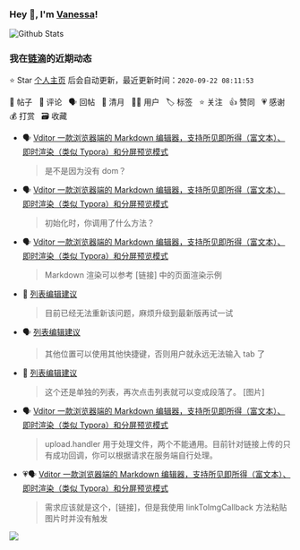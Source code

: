 ### Hey 👋, I'm [Vanessa](http://vanessa.b3log.org/)!

![Github Stats](https://github-readme-stats.vercel.app/api?username=Vanessa219&show_icons=true)

<!--events start -->

### 我在[链滴](https://ld246.com)的近期动态

⭐️ Star [个人主页](https://github.com/Vanessa219/Vanessa219) 后会自动更新，最近更新时间：`2020-09-22 08:11:53`

📝 帖子 &nbsp; 💬 评论 &nbsp; 🗣 回帖 &nbsp; 🌙 清月 &nbsp; 👨‍💻 用户 &nbsp; 🏷️ 标签 &nbsp; ⭐️ 关注 &nbsp; 👍 赞同 &nbsp; 💗 感谢 &nbsp; 💰 打赏 &nbsp; 🗃 收藏

* 🗣 [Vditor 一款浏览器端的 Markdown 编辑器，支持所见即所得（富文本）、即时渲染（类似 Typora）和分屏预览模式](https://ld246.com/article/1549638745630/comment/1600616253624#comments)

  > 是不是因为没有 dom？
* 🗣 [Vditor 一款浏览器端的 Markdown 编辑器，支持所见即所得（富文本）、即时渲染（类似 Typora）和分屏预览模式](https://ld246.com/article/1549638745630/comment/1600610560016#comments)

  > 初始化时，你调用了什么方法？
* 🗣 [Vditor 一款浏览器端的 Markdown 编辑器，支持所见即所得（富文本）、即时渲染（类似 Typora）和分屏预览模式](https://ld246.com/article/1549638745630/comment/1600586489564#comments)

  > Markdown 渲染可以参考 [链接] 中的页面渲染示例
* 💬 [列表编辑建议](https://ld246.com/article/1598878477055/comment/1600603042902#comments)

  > 目前已经无法重新该问题，麻烦升级到最新版再试一试
* 🗣 [列表编辑建议](https://ld246.com/article/1598878477055/comment/1598879662582#comments)

  > 其他位置可以使用其他快捷键，否则用户就永远无法输入 tab 了
* 💬 [列表编辑建议](https://ld246.com/article/1598878477055/comment/1600602769386#comments)

  > 这个还是单独的列表，再次点击列表就可以变成段落了。 [图片]
* 🗣 [Vditor 一款浏览器端的 Markdown 编辑器，支持所见即所得（富文本）、即时渲染（类似 Typora）和分屏预览模式](https://ld246.com/article/1549638745630/comment/1600241722872#comments)

  > upload.handler 用于处理文件，两个不能通用。目前针对链接上传的只有成功回调，你可以根据请求在服务端自行处理。
* 💗🗣 [Vditor 一款浏览器端的 Markdown 编辑器，支持所见即所得（富文本）、即时渲染（类似 Typora）和分屏预览模式](https://ld246.com/article/1549638745630/comment/1600241722872#comments)

  > 需求应该就是这个，[链接]，但是我使用 linkToImgCallback 方法粘贴图片时并没有触发


<!--events end -->

<a title="Hits" target="_blank" href="https://github.com/Vanessa219/Vanessa219"><img src="https://hits.b3log.org/Vanessa219/Vanessa219.svg"></a>

